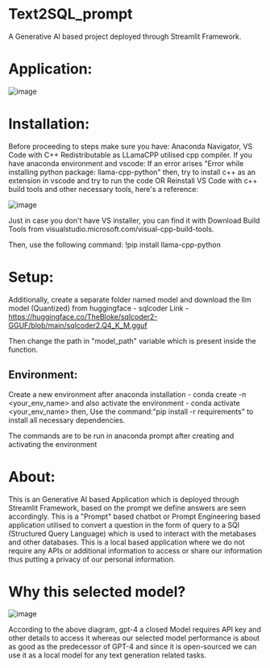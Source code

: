 # Text2SQL_prompt
A Generative AI based project deployed through Streamlit Framework.

# Application:

![image](https://github.com/mr-nobody15/Text2SQL_prompt/assets/70313481/8d3e9e8f-9c02-4faa-a557-8a8f81676cc6)


# Installation:

Before proceeding to steps make sure you have: Anaconda Navigator, VS Code with C++ Redistributable as LLamaCPP utilised cpp compiler.
If you have anaconda environment and vscode: If an error arises "Error while installing python package: llama-cpp-python" then,
try to install c++ as an extension in vscode and try to run the code
OR
Reinstall VS Code with c++ build tools and other necessary tools, here's a reference:

![image](https://github.com/mr-nobody15/Text2SQL_prompt/assets/70313481/bfbb5143-2c41-4917-ab4a-ea429df170ec)

Just in case you don't have VS installer, you can find it with Download Build Tools from visualstudio.microsoft.com/visual-cpp-build-tools.

Then, use the following command:
!pip install llama-cpp-python 

# Setup:
Additionally, create a separate folder named model and download the llm model (Quantized) from huggingface - sqlcoder
Link - https://huggingface.co/TheBloke/sqlcoder2-GGUF/blob/main/sqlcoder2.Q4_K_M.gguf

Then change the path in "model_path" variable which is present inside the function.

## Environment:
Create a new environment after anaconda installation - conda create -n <your_env_name> and also activate the environment - conda activate <your_env_name> then,
Use the command:"pip install -r requirements" to install all necessary dependencies.

The commands are to be run in anaconda prompt after creating and activating the environment

# About:
This is an Generative AI based Application which is deployed through Streamlit Framework, based on the prompt we define answers are seen accordingly.
This is a "Prompt" based chatbot or Prompt Engineering based application utilised to convert a question in the form of query to a SQl (Structured Query Language) which is used to interact with the metabases and other databases. This is a local based application where we do not require any APIs or additional information to access or share our information thus putting a privacy of our personal information.

# Why this selected model?
![image](https://github.com/mr-nobody15/Text2SQL_prompt/assets/70313481/d1bacd5a-db55-4f7c-bdeb-c2fcf0c69649)

According to the above diagram, gpt-4 a closed Model requires API key and other details to access it whereas our selected model performance is about as good as the predecessor of GPT-4 and since it is open-sourced we can use it as a local model for any text generation related tasks.


